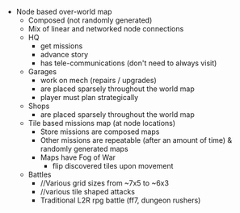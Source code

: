 - Node based over-world map
	- Composed (not randomly generated)
	- Mix of linear and networked node connections
	- HQ
		- get missions
		- advance story
		- has tele-communications (don't need to always visit)
	- Garages
		- work on mech (repairs / upgrades)
		- are placed sparsely throughout the world map
		- player must plan strategically
	- Shops
		- are placed sparsely throughout the world map
	- Tile based missions map (at node locations)
		- Store missions are composed maps
		- Other missions are repeatable (after an amount of time) & randomly generated maps
		- Maps have Fog of War 
			- flip discovered tiles upon movement
	- Battles
		- //Various grid sizes from ~7x5 to ~6x3
		- //various tile shaped attacks
		- Traditional L2R rpg battle (ff7, dungeon rushers)


